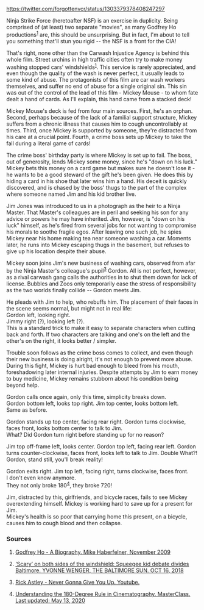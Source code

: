 https://twitter.com/forgottenvcr/status/1303379378408247297

Ninja Strike Force (heretoafter NSF) is an exercise in duplicity. Being comprised of (at least) two separate "movies", as many Godfrey Ho productions<sup>[1](#1)</sup> are, this should be unsurprising.  But in fact, I'm about to tell you something that'll stun you rigid -- the NSF is a front for the CIA!

That's right, none other than the Carwash Injustice Agency is behind this whole film.  Street urchins in high traffic cities often try to make money washing stopped cars' windshields<sup>[1](#1)</sup>.  This service is rarely appreciated, and even though the quality of the wash is never perfect, it usually leads to some kind of abuse.
The protagonists of this film are car wash workers themselves, and suffer no end of abuse for a single original sin.
This sin was out of the control of the lead of this film - Mickey Mouse - to whom fate dealt a hand of cards.
As I'll explain, this hand came from a stacked deck!

Mickey Mouse's deck is fed from four main sources.
First, he's an orphan.
Second, perhaps because of the lack of a familial support structure, Mickey suffers from a chronic illness that causes him to cough uncontrollably at times.
Third, once Mickey is supported by someone, they're distracted from his care at a crucial point.
Fourth, a crime boss sets up Mickey to take the fall during a literal game of cards!

The crime boss' birthday party is where Mickey is set up to fail.  The boss, out of generosity, lends Mickey some money, since he's "down on his luck."  Mickey bets this money on a card game but makes sure he doesn't lose it - he wants to be a good steward of the gift he's been given.  He does this by hiding a card in his shoe that later wins him a hand.  His deceit is quickly discovered, and is chased by the boss' thugs to the part of the complex where someone named Jim and his kid brother live.

Jim Jones was introduced to us in a photograph as the heir to a Ninja Master. That Master's colleagues are in peril and seeking his son for any advice or powers he may have inherited. Jim, however, is "down on his luck" himself, as he's fired from several jobs for not wanting to compromise his morals to soothe fragile egos. After leaving one such job, he spies Mickey near his home making tea near someone washing a car. Moments later, he runs into Mickey escaping thugs in the basement, but refuses to give up his location despite their abuse.

Mickey soon joins Jim's new business of washing cars, observed from afar by the Ninja Master's colleague's pupil<sup>[3](#3)</sup> Gordon.
All is not perfect, however, as a rival carwash gang calls the authorities in to shut them down for lack of license.
Bubbles and Zoos only temporarily ease the stress of responsibility as the two worlds finally collide -- Gordon meets Jim.

He pleads with Jim to help, who rebuffs him.
The placement of their faces in the scene seems normal, but might not in real life:  
Gordon left, looking right.  
Jimmy right (?), looking left (?).  
This is a standard trick to make it easy to separate characters when cutting back and forth.
If two characters are talking and one's on the left and the other's on the right, it looks better / simpler.


Trouble soon follows as the crime boss comes to collect, and even though their new business is doing alright, it's not enough to prevent more abuse.
During this fight, Mickey is hurt bad enough to bleed from his mouth, foreshadowing later internal injuries.
Despite attempts by Jim to earn money to buy medicine, Mickey remains stubborn about his condition being beyond help.

Gordon calls once again, only this time, simplicity breaks down.  
Gordon bottom left, looks top right.
Jim top center, looks bottom left.  
Same as before.

Gordon stands up top center, facing rear right.
Gordon turns clockwise, faces front, looks bottom center to talk to Jim.  
What?  Did Gordon turn right before standing up for no reason?

Jim top off-frame left, looks center.
Gordon top left, facing rear left.
Gordon turns counter-clockwise, faces front, looks left to talk to Jim.
Double What?! Gordon, stand still, you'll break reality!

Gordon exits right.
Jim top left, facing right, turns clockwise, faces front.  
I don't even know anymore.  
They not only broke 180<sup>[4](#4)</sup>, they broke 720!

Jim, distracted by this, girlfriends, and bicycle races, fails to see Mickey overextending himself.
Mickey is working hard to save up for a present for Jim.  
Mickey's health is so poor that carrying home this present, on a bicycle, causes him to cough blood and then collapse.




### Sources
1. <a name="1" href="http://www.searchmytrash.com/cgi-bin/articlecreditsb.pl?godfreyho(11-09)">Godfrey Ho - A Biography. Mike Haberfelner, November 2009</a>

2. <a name="2" href="https://www.google.com/amp/s/www.baltimoresun.com/maryland/baltimore-city/bs-md-ci-squeegee-kids-nuisance-need-20181012-story.html%3foutputType=amp">‘Scary’ on both sides of the windshield: Squeegee kid debate divides Baltimore. YVONNE WENGER, THE BALTIMORE SUN.  OCT 16, 2018</a>

3. <a name="3" href="https://www.youtube.com/watch?v=riqXhieWU3M">Rick Astley - Never Gonna Give You Up.  Youtube.</a>

4. <a name="4" href="https://www.masterclass.com/articles/understanding-the-180-degree-rule-in-cinematography">Understanding the 180-Degree Rule in Cinematography. MasterClass. Last updated: May 13, 2020</a>


